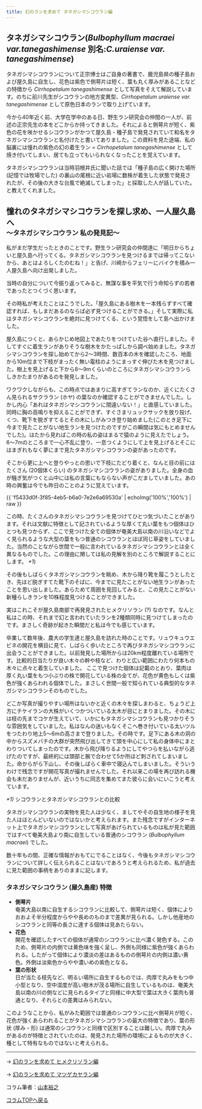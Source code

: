 ```yaml
---
title: 幻のランを求めて タネガシマシコウラン編
---
```

タネガシマシコウラン(_Bulbophyllum macraei var.tanegashimense_ 別名:_C.uraiense var. tanegashimense_)
--
タネガシマシコウランについて正宗博士はご自身の著書で、鹿児島県の種子島および屋久島に自生し、花色は紫色で側萼片は短く、葉も丸く厚みがあることなどの特徴から _Cirrhopetalum tanegashimense_ として写真をそえて解説しています。のちに前川先生がシコウランの地方変異型、_Cirrhopetalum uraiense var. tanegashimense_ として原色日本のランで取り上げています。

今から40年近く前、大学在学中のある日、野生ラン研究会の仲間の一人が、前述の正宗先生の本をどこからか持ってきました。それによると側萼片が短く、紫色の花を咲かせるシコウランがかつて屋久島・種子島で発見されていて和名をタネガシマシコウランと名付けたと書いてありました。この資料を見た途端、私の脳裏には憧れの紫色の幻の着生ラン = _Cirrhopetalum tanegashimense_ として焼き付いてしまい、居ても立ってもいられなくなったことを覚えています。

タネガシマシコウランは当時羽根井氏に聞いた話では「種子島の広く開けた場所 (記憶では牧場でした) の裏山の尾根に近い岩場に数株が着生した状態で発見されたが、その後の大きな台風で絶滅してしまった」と採取した人が話していた。と教えてくれました。

憧れのタネガシマシコウランを探し求め、一人屋久島へ<br /><small>〜タネガシマシコウラン 私の発見記〜</small>
--
私がまだ学生だったときのことです。野生ラン研究会の仲間達に「明日からちょいと屋久島へ行ってくる。タネガシマシコウランを見つけるまでは帰ってこないから、あとはよろしくたのむね！」と告げ、川崎からフェリーにバイクを積み一人屋久島へ向け出発しました。

当時の自分について今振り返ってみると、無謀な事を平気で行う命知らずの若者であったとつくづく思います。

その時私が考えたことはこうでした。「屋久島にある樹木を一本残らずすべて確認すれば、もしまだあるのならば必ず見つけることができる。」そして実際に私はタネガシマシコウランを絶対に見つけてくる、という覚悟をして島へ出かけました。

屋久島につくと、あらかじめ地図上であたりをつけていた谷へ直行しました。そしてすぐに着生ランがありそうな樹木をかたっぱしから調べ始めました。タネガシマシコウランを探し始めてから2〜3時間、数百本の木を確認したころ、地面から10m位まで下枝がまったく無い電柱のようにまっすぐ伸びた木を見つけました。樹上を見上げると下から8〜9mくらいのところにタネガシマシコウランらしきかたまりがあるのを発見しました。

ワクワクしながらも、この時点ではあまりに高すぎてランなのか、近くにたくさん見られるサクララン (ホヤ) の葉なのか確認することができませんでした。しかし内心「あれはタネガシマシコウランに間違いない！」と直感していました。同時に胸の高鳴りを抑えることができず、すぐさまリュックサックを放り投げ、くつ、靴下を脱ぎすてるとその木にしがみつき登り始めました(このとき足下に今まで見たことがない地生ランを見つけたのですがこの瞬間は気にもとめませんでした)。はたから見ればこの時の私の姿はまるで猿のように見えたでしょう。6〜7mのところまで一心不乱に登り、一息つくようにして上を見上げるとそこにはまぎれもなく夢にまで見たタネガシマシコウランの姿があったのです。

そこから更に上へと登りやっとの思いで下枝にたどり着くと、なんと目の前にはたくさん (20個体くらい) のタネガシマシコウランの姿がありました。全身の血が騒ぎ気がつくと山中には私の言葉にもならない声がこだましていました。あの時の興奮は今でも昨日のことのように覚えています。

{{ 'f5433d0f-3f85-4eb5-b6a0-7e2e6a69530a' | echoImg('100%','100%') | raw }}

この時、たくさんのタネガシマシコウランを見つけてひとつ気づいたことがあります。それは文献に特徴として記されているような厚くて丸い葉をもつ個体はひとつも見つからず、ここで見つけた全ての個体が奄美大島以南の川沿いなどでよく見られるような大型の葉をもつ普通のシコウランとほぼ同じ草姿をしていました。当然のことながら世間で一般に言われているタネガシマシコウランとは全く異なるものでした。この理由に関しては私の見解を別のところで解説することにします。 _*1_)

その後もしばらくタネガシマシコウランを眺め、木から降り靴を履こうとしたとき、先ほど脱ぎすてた靴下のそばに、今までに見たことがない地生ランがあったことを思い出しました。あらためて周囲を見回してみると、この見たことがない新種らしきランを10株程度見つけることができました。

実はこれこそが屋久島南部で再発見されたヒメクリソラン (?) なのです。なんと私はこの時、それまで幻と言われていたランを2種類同時に見つけてしまったのです。まさしく奇跡が起きた瞬間だと私は今でも感じています。

卒業して数年後、農大の学生達と屋久島を訪れた時のことです。リュウキュウエビネの開花を横目に見て、しばらく歩いたところで再びタネガシマシコウランに出会うことができました。以前発見した場所からは20km程度離れている場所です。比較的日当たりが良い木々の幹や枝など、わりと広い範囲にわたり何本もの木々に点々と着生していました。
ここで見つけた個体は記載のとおり、葉肉は厚く丸い葉をもつ小ぶりの株で開花している株の全てが、花色が黄色もしくは紫色が強くあらわれる個体でした。まさしく世間一般で知られている典型的なタネガシマシコウランそのものでした。

どこか写真が撮りやすい場所はないかと近くの木々を探しまわると、ちょうど上方にチケイランの大株がいくつかついている太木が目にとまりました。その木には枝の先までコケが生えていて、いかにもタネガシマシコウランも見つかりそうな雰囲気をしていました。私はなんの迷いもなくそこへ巻き付いている太いツルをつたわり地上5〜6mの高さまで登りました。その時です。足下にある木の洞の中からスズメバチの大群が突然飛び出してきて頭を中心にして私の身体中にまとわりついてしまったのです。木から飛び降りるようにしてやつらを払いながら逃げたのですが、最終的には頭部と腕で合わせて5か所ほど刺されてしまいました。命からがら下山し、その後しばらく車中で寝込んでしまいました。そういうわけで残念ですが開花写真が撮れませんでした。それ以来この場を再び訪れる機会も未だありませんが、近いうちに同志を集めてまた彼らに会いにいこうと考えています。

_*1)_ シコウランとタネガシマシコウランとの比較

タネガシマシコウランの実物を見た人は少なく、ましてやその自生地の様子を見た人はほとんどいないのではないかと考えられます。また残念ですがインターネット上でタネガシマシコウランとして写真があげられているものは私が見た範囲ではすべて奄美大島より南に自生している普通のシコウラン (_Bulbophyllum macraei_) でした。

数十年もの間、正確な情報がおもてにでることはなく、今後もタネガシマシコウランについて詳しく伝えられることはないであろうと考えられるため、私が過去に見た範囲の事柄をありのままに記します。

### タネガシマシコウラン (屋久島産) 特徴
- **側萼片**<br />奄美大島以南に自生するシコウランに比較して、側萼片は短く、個体によりおおよそ半分程度からやや長めのものまで差異が見られる。しかし他産地のシコウランと同等の長さに達する個体は見あたらない。
- **花色**<br />開花を確認したすべての個体が通常のシコウランに比べ濃く発色する。このため、側萼片の内側では黄色味を強く呈し、外側も同様に紫色が強くあらわれる。したがって個体により濃淡の差はあるものの側萼片の内側は濃い黄色。外側は淡紫色からやや濃いめの紫色となる。
- **葉の形状**<br />日が当たる枝先など、明るい場所に自生するものでは、肉厚で丸みをもつ中小型となり、空中湿度が高い樹木が茂る場所に自生しているものは、奄美大島以南の川の側などに見られるタイプと同様に中大型で葉は大きく葉肉も普通となり、それらとの差異はみられない。

このようなことから、私がみた範囲では普通のシコウランに比べ側萼片が短く、花色が強くあらわれることがタネガシマシコウランの最大の特徴であり、葉の形状 (厚み・形) は通常のシコウランと同様で区別することは難しい。肉厚で丸みがあるのが特徴とされていたのは、発見された場所の環境によるものが大きく、種として特有なものではないと考えられる。<hr />

→ [幻のランを求めて ヒメクリソラン編](news/adventure_for_himekurisoran)

→ [幻のランを求めて マツゲカヤラン編](news/adventure_for_matsugekayaran)

コラム筆者：[山本裕之](/columns/authors/yamamoto_hiroshi)

[コラムTOPへ戻る](news/list?tag=Column)
